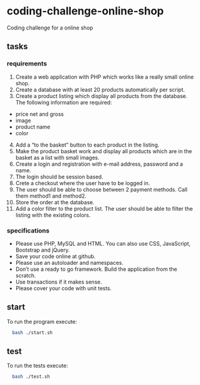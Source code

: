 # coding-challenge-online-shop
Coding challenge for a online shop
## tasks
### requirements
1. Create a web application with PHP which works like a really small online shop.
2. Create a database with at least 20 products automatically per script.
3. Create a product listing which display all products from the database. The following information are required:
  - price net and gross
  - image
  - product name
  - color
4. Add a “to the basket” button to each product in the listing.
5. Make the product basket work and display all products which are in the basket as a list with
small images.
6. Create a login and registration with e-mail address, password and a name.
7. The login should be session based.
8. Crete a checkout where the user have to be logged in.
9. The user should be able to choose between 2 payment methods. Call them method1 and
method2.
10. Store the order at the database.
11. Add a color filter to the product list. The user should be able to filter the listing with the
existing colors.
### specifications
- Please use PHP, MySQL and HTML. You can also use CSS, JavaScript, Bootstrap and jQuery.
- Save your code online at github.
- Please use an autoloader and namespaces.
- Don’t use a ready to go framework. Build the application from the scratch.
- Use transactions if it makes sense.
- Please cover your code with unit tests.

## start
To run the program execute:
```bash
  bash ./start.sh
```
## test
To run the tests execute:
```bash
  bash ./test.sh
```
